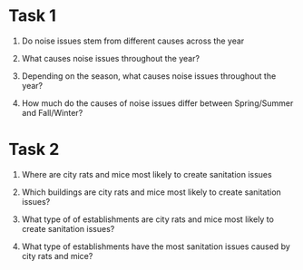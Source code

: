 # Task 1

1. Do noise issues stem from different causes across the year

2. What causes noise issues throughout the year?

3. Depending on the season, what causes noise issues throughout the year?

4. How much do the causes of noise issues differ between Spring/Summer and Fall/Winter?







# Task 2 

1. Where are city rats and mice most likely to create sanitation issues

2. Which buildings are city rats and mice most likely to create sanitation issues?

3. What type of of establishments are city rats and mice most likely to create sanitation issues?

4. What type of establishments have the most sanitation issues caused by city rats and mice?
